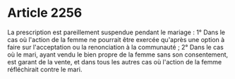 # Article 2256

La prescription est pareillement suspendue pendant le mariage :   1° Dans le cas où l'action de la femme ne pourrait être exercée qu'après une option à faire sur l'acceptation ou la renonciation à la communauté ;   2° Dans le cas où le mari, ayant vendu le bien propre de la femme sans son consentement, est garant de la vente, et dans tous les autres cas où l'action de la femme réfléchirait contre le mari.